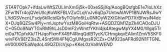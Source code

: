 $START$Opk7+ifdaLwWtSZULImXmGj5k+00xeSSjXq/AoogBQsfgbE1e7IoLhXzZFw1NTr4ojQVeUIIcjKuWKFBLVZuCLqVvJv6qDp7UntwAlAVP1BNJWRsJlwYLYdGSVncnLFsdy6kRctdQr5yTOIyfn6tLu0NfOyW2XtGhIwPD7XrBfwsiN4dcX+DJq8QZSw4Ply+mlJsptwYxzM8GoiHqRtw+ASQDZQM1ZpZk4CAOoDJUC+05Oo9NaYTGvRM9hLJsD0mF2vWmtfYKhl4jk4AtegwMpYX4M0/Wgq5Trei0a7fCpfxKk/THJqoFlxmFX49F4RnqQdlBTycK/CHmgkqvEAlim1ZmV5SKF0wivF6V9EfZ3isZL4Snt5Wl4FNjCgiUMgxsR2CZx+CM923aAFRd92N1FTGNLeV00IXKfEaWqdoL49QZD/cVjsp+KKeL0zVaIhW$END$